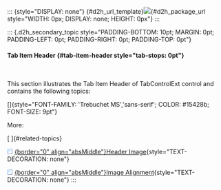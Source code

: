 ::: {style="DISPLAY: none"}
[](ms-xhelp:///?Id=d2h_url_template){#d2h_url_template}![](!package_url!){#d2h_package_url style="WIDTH: 0px; DISPLAY: none; HEIGHT: 0px"}
:::

::: {.d2h_secondary_topic style="PADDING-BOTTOM: 10pt; MARGIN: 0pt; PADDING-LEFT: 0pt; PADDING-RIGHT: 0pt; PADDING-TOP: 0pt"}
#### Tab Item Header {#tab-item-header style="tab-stops: 0pt"}

 

This section illustrates the Tab Item Header of TabControlExt control and contains the following topics:

[]{style="FONT-FAMILY: 'Trebuchet MS','sans-serif'; COLOR: #15428b; FONT-SIZE: 9pt"} 

More:

[ ]{#related-topics}

[![](button.gif){border="0" align="absMiddle"}Header Image](ms-xhelp:///?Id=077cd0f2-4305-4f4d-a814-22537fdc62de){style="TEXT-DECORATION: none"}

[![](button.gif){border="0" align="absMiddle"}Image Alignment](ms-xhelp:///?Id=bb11f5cf-aa8c-474b-9654-f80aa62cad6c){style="TEXT-DECORATION: none"}
:::
